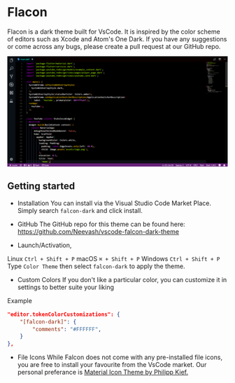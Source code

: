 # Flacon 
Flacon is a dark theme built for VsCode. It is inspired by the color scheme of editors such as Xcode and Atom's One Dark.
If you have any suggestions or come across any bugs, please create a pull request at our GitHub repo.


![](./preview.png)


## Getting started

- Installation
You can install via the Visual Studio Code Market Place. Simply search `falcon-dark` and click install. 

- GitHub 
The GitHub repo for this theme can be found here: https://github.com/Neevash/vscode-falcon-dark-theme


- Launch/Activation,

 Linux `Ctrl + Shift + P`
 macOS `⌘ + Shift + P`
 Windows `Ctrl + Shift + P`
Type `Color Theme` then select `falcon-dark` to apply the theme. 


- Custom Colors
If you don't like a particular color, you can customize it in settings to better suite your liking 

Example
```json
"editor.tokenColorCustomizations": {
    "[falcon-dark]": {
        "comments": "#FFFFFF",
    }
},
```

- File Icons 
While Falcon does not come with any pre-installed file icons, you are free to install your favourite from the VsCode market. Our personal preferance is [Material Icon Theme by Philipp Kief.](https://marketplace.visualstudio.com/items?itemName=PKief.material-icon-theme)
